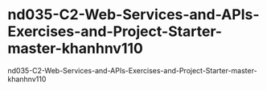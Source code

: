 # nd035-C2-Web-Services-and-APIs-Exercises-and-Project-Starter-master-khanhnv110
nd035-C2-Web-Services-and-APIs-Exercises-and-Project-Starter-master-khanhnv110
